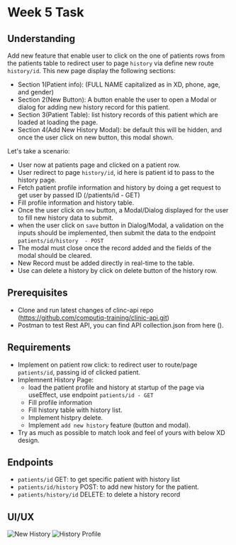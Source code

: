 # Week 5 Task
## Understanding
Add new feature that enable user to click on the one of patients rows from the patients table to redirect user to page `history` via define new route `history/id`.
This new page display the following sections:
- Section 1(Patient info): (FULL NAME capitalized as in XD, phone, age, and gender)
- Section 2(New Button): A button enable the user to open a Modal or dialog for adding new history record for this patient.
- Section 3(Patient Table): list history records of this patient which are loaded at loading the page.
- Section 4(Add New History Modal): be default this will be hidden, and once the user click on new button, this modal shown.



Let's take a scenario:
- User now at patients page and clicked on a patient row.
- User redirect to page `history/id`, id here is patient id to pass to the history page.
- Fetch patient profile information and history by doing a get request to get user by passed ID (/patients/id - GET)
- Fill profile information and history table.
- Once the user click on `new` button, a Modal/Dialog displayed for the user to fill new history data to submit.
- when the user click on `save` button in Dialog/Modal, a validation on the inputs should be implemented, then submit the data to the endpoint `patients/id/history  - POST`
- The modal must close once the record added and the fields of the modal should be cleared.
- New Record must be added directly in real-time to the table.
- Use can delete a history by click on delete button of the history row.
## Prerequisites
- Clone and run latest changes of clinc-api repo (https://github.com/computiq-training/clinic-api.git)
- Postman to test Rest API, you can find API collection.json from here ().

## Requirements
- Implement on patient row click: to redirect user to route/page `patients/id`, passing id of clicked patient.
- Implemnent History Page: 
  - load the patient profile and history at startup of the page via useEffect, use endpoint `patients/id - GET`
  - Fill profile information
  - Fill history table with history list.
  - Implement histpry delete.
  - Implement `add new history` feature (button and modal).
- Try as much as possible to match look and feel of yours with below XD design.
## Endpoints
- `patients/id` GET: to get specific patient with history list
- `patients/id/history` POST: to add new history for the patient.
- `patients/history/id` DELETE: to delete a history record 
## UI/UX
![New History](https://user-images.githubusercontent.com/20383171/203422472-06e0a181-f70c-4950-bf5a-ef5f23372433.png)
![History Profile](https://user-images.githubusercontent.com/20383171/203422477-6540b000-831a-49d9-a7c6-36d8e515a1e7.png)
